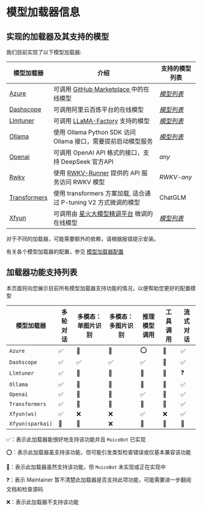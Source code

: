 # 模型加载器信息

## 实现的加载器及其支持的模型

我们目前实现了以下模型加载器:

| 模型加载器                                                   | 介绍                                                         | 支持的模型列表                                               |
| ------------------------------------------------------------ | ------------------------------------------------------------ | ------------------------------------------------------------ |
| [Azure](https://github.com/Moemu/MuiceBot/tree/main/Muice/llm/Azure.py) | 可调用 [GitHub Marketplace ](https://github.com/marketplace/models)中的在线模型 | [*模型列表*](https://github.com/marketplace?type=models)     |
| [Dashscope](https://github.com/Moemu/MuiceBot/tree/main/Muice/llm/Dashscope.py) | 可调用阿里云百炼平台的在线模型                               | [*模型列表*](https://help.aliyun.com/zh/model-studio/getting-started/models) |
| [Llmtuner](https://github.com/Moemu/MuiceBot/tree/main/Muice/llm/Llmtuner.py) | 可调用 [LLaMA-Factory](https://github.com/hiyouga/LLaMA-Factory/tree/main) 支持的模型 | [*模型列表*](https://github.com/hiyouga/LLaMA-Factory/blob/main/README_zh.md#模型) |
| [Ollama](https://github.com/Moemu/MuiceBot/tree/main/Muice/llm/Ollama.py) | 使用 Ollama Python SDK 访问 Ollama 接口，需要提前启动模型服务 | [*模型列表*](https://ollama.com/search)                      |
| [Openai](https://github.com/Moemu/MuiceBot/tree/main/Muice/llm/Openai.py) | 可调用 OpenAI API 格式的接口，支持 DeepSeek 官方API          | *any*                                                        |
| [Rwkv](https://github.com/Moemu/MuiceBot/tree/main/Muice/llm/Rwkv.py) | 使用 [RWKV-Runner](https://github.com/josStorer/RWKV-Runner) 提供的 API 服务访问 RWKV 模型 | *RWKV-any*                                                   |
| [Transformers](https://github.com/Moemu/MuiceBot/tree/main/Muice/llm/Transformers.py) | 使用 transformers 方案加载, 适合通过 P-tuning V2 方式微调的模型 | ChatGLM                                                      |
| [Xfyun](https://github.com/Moemu/MuiceBot/tree/main/Muice/llm/Xfyun.py) | 可调用由 [星火大模型精调平台](https://training.xfyun.cn/) 微调的在线模型 | [*模型列表*](https://training.xfyun.cn/modelSquare)          |

对于不同的加载器，可能需要额外的依赖，请根据报错提示安装。

有关各个模型加载器的配置，参见 [模型加载器配置](/model/configuration.md)

## 加载器功能支持列表

本页面将向您展示目前所有模型加载器支持功能的情况，以便帮助您更好的配置模型

| 模型加载器       | 多轮对话 | 多模态：单图片识别 | 多模态：多图片识别 | 推理模型调用 | 工具调用 | 流式对话 |
| ---------------- | -------- | ------------------ | ------------------ | ------------ | -------- | -------- |
| `Azure`          | ✅        | 🚧                  | 🚧                  | ⭕            | 🚧        | ✅        |
| `Dashscope`      | ✅        | ✅                  | ✅                  | ✅            | 🚧        | ✅        |
| `Llmtuner`       | ✅        | 🚧                  | 🚧                  | 🚧            | 🚧        | ❓        |
| `Ollama`         | ✅        | 🚧                  | 🚧                  | 🚧            | 🚧        | ✅        |
| `Openai`         | ✅        | 🚧                  | 🚧                  | ✅            | 🚧        | ✅        |
| `Transformers`   | ✅        | 🚧                  | 🚧                  | 🚧            | 🚧        | ✅        |
| `Xfyun(ws)`      | ✅        | ❌                  | ❌                  | ✅            | ❌        | ✅        |
| `Xfyun(sparkai)` | 🚧        | 🚧                  | ❌                  | 🚧            | 🚧        | 🚧        |

✅：表示此加载器能很好地支持该功能并且 `MuiceBot` 已实现

⭕：表示此加载器虽支持该功能，但可能引发类型检查错误或仅基本兼容该功能

🚧：表示此加载器虽然支持该功能，但 `MuiceBot` 未实现或正在实现中

❓：表示 Maintainer 暂不清楚此加载器是否支持此项功能，可能需要进一步翻阅文档和检查源码

❌：表示此加载器不支持该功能